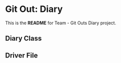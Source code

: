 # Git Out: Diary
This is the **README** for Team - Git Outs Diary project.




## Diary Class



## Driver File


